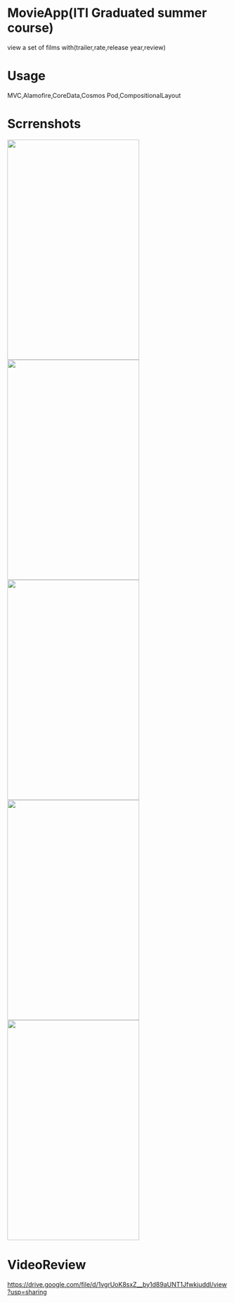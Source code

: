 # MovieApp(ITI Graduated summer course)
view a set of films with(trailer,rate,release year,review)

# Usage
MVC,Alamofire,CoreData,Cosmos Pod,CompositionalLayout

# Scrrenshots
<Img src="https://user-images.githubusercontent.com/82304131/175117680-43610232-10ad-44dc-95c7-cc48c1570c8b.jpeg" width="300" height="500">
<Img src="https://user-images.githubusercontent.com/82304131/175117834-33ca68af-c2eb-46fe-9bbe-565d6ccd4b21.jpeg" width="300" height="500">
<Img src="https://user-images.githubusercontent.com/82304131/175117893-e2296bbd-7b87-4d19-906e-803068edf1d0.jpeg" width="300" height="500">
<Img src="https://user-images.githubusercontent.com/82304131/175117958-73efdcce-dc0b-4312-848f-d706dd8c85f3.jpeg" width="300" height="500">
<Img src="https://user-images.githubusercontent.com/82304131/175118033-e31342e4-38ec-4c5a-a913-f0a35206d237.jpeg" width="300" height="500">

# VideoReview
https://drive.google.com/file/d/1vgrUoK8sxZ__by1d89aUNT1Jfwkjuddl/view?usp=sharing
